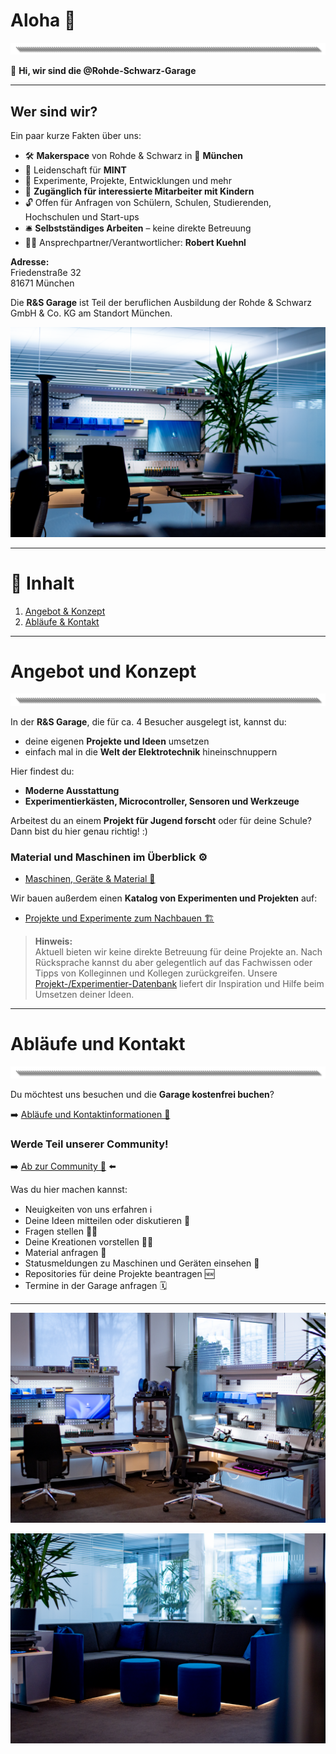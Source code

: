 # Aloha 🌺  
![image](https://github.com/Rohde-Schwarz-Garage/.github/blob/main/ressources/graphics/2024_03_13_Trennbanner_GitHub_Grey_Transparent.png?raw=true)

👋 **Hi, wir sind die @Rohde-Schwarz-Garage**  

---

## Wer sind wir?  

Ein paar kurze Fakten über uns:  

- 🛠 **Makerspace** von Rohde & Schwarz in 📍 **München**  
- 💖 Leidenschaft für **MINT**  
- 🧪 Experimente, Projekte, Entwicklungen und mehr  
- 🎫 **Zugänglich für interessierte Mitarbeiter mit Kindern**  
- 🔓 Offen für Anfragen von Schülern, Schulen, Studierenden, Hochschulen und Start-ups  
- 🛎️ **Selbstständiges Arbeiten** – keine direkte Betreuung  
- 🦹‍♂️ Ansprechpartner/Verantwortlicher: **Robert Kuehnl**  

**Adresse:**  
Friedenstraße 32  
81671 München  

Die **R&S Garage** ist Teil der beruflichen Ausbildung der Rohde & Schwarz GmbH & Co. KG am Standort München.  

![Titelbild](https://github.com/Rohde-Schwarz-Garage/.github/blob/main/ressources/pictures/Garage_10.png?raw=true)  

---

# 📜 Inhalt  

1. [Angebot & Konzept](#angebot-und-konzept)  
2. [Abläufe & Kontakt](#abläufe-und-kontakt)  

---

# Angebot und Konzept  
![image](https://github.com/Rohde-Schwarz-Garage/.github/blob/main/ressources/graphics/2024_03_13_Trennbanner_GitHub_Grey_Transparent.png?raw=true)  

In der **R&S Garage**, die für ca. 4 Besucher ausgelegt ist, kannst du:  

- deine eigenen **Projekte und Ideen** umsetzen  
- einfach mal in die **Welt der Elektrotechnik** hineinschnuppern  

Hier findest du:  

- **Moderne Ausstattung**  
- **Experimentierkästen, Microcontroller, Sensoren und Werkzeuge**  

Arbeitest du an einem **Projekt für Jugend forscht** oder für deine Schule? Dann bist du hier genau richtig! :)  

### Material und Maschinen im Überblick ⚙️  

- [Maschinen, Geräte & Material 🤖](/documentation/02_maschinen_geräte_material.md)  

Wir bauen außerdem einen **Katalog von Experimenten und Projekten** auf:  

- [Projekte und Experimente zum Nachbauen 🏗️](/documentation/03_projekte_und_experimente.md)  

> **Hinweis:**  
> Aktuell bieten wir keine direkte Betreuung für deine Projekte an. Nach Rücksprache kannst du aber gelegentlich auf das Fachwissen oder Tipps von Kolleginnen und Kollegen zurückgreifen. Unsere [Projekt-/Experimentier-Datenbank](/documentation/03_projekte_und_experimente.md) liefert dir Inspiration und Hilfe beim Umsetzen deiner Ideen.  

---

# Abläufe und Kontakt  
![image](https://github.com/Rohde-Schwarz-Garage/.github/blob/main/ressources/graphics/2024_03_13_Trennbanner_GitHub_Grey_Transparent.png?raw=true)  

Du möchtest uns besuchen und die **Garage kostenfrei buchen**?  

➡️ [Abläufe und Kontaktinformationen 📯](/documentation/01_abläufe_und_kontakt.md)  

### Werde Teil unserer Community!  

➡️ [Ab zur Community 🦄](https://github.com/orgs/Rohde-Schwarz-Garage/discussions) ⬅️  

Was du hier machen kannst:  

- Neuigkeiten von uns erfahren ℹ️  
- Deine Ideen mitteilen oder diskutieren 💬  
- Fragen stellen 🙋‍♂️  
- Deine Kreationen vorstellen 🤹‍♀️  
- Material anfragen 🤲  
- Statusmeldungen zu Maschinen und Geräten einsehen 🚧  
- Repositories für deine Projekte beantragen 🆕  
- Termine in der Garage anfragen 🗓️  

---

![Ausstattung](https://github.com/Rohde-Schwarz-Garage/.github/blob/main/ressources/pictures/Garage_03.png?raw=true)  

![Titelbild](https://github.com/Rohde-Schwarz-Garage/.github/blob/main/ressources/pictures/Garage_09.png?raw=true)  
